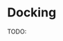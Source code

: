# Docking

TODO:

<!-- REFERENCES -->

[^yang2022protein]: Yang, C., Chen, E. A., & Zhang, Y. (2022). Protein–ligand docking in the machine-learning era. Molecules, 27(14), 4568.
